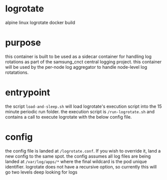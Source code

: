 # logrotate
alpine linux logrotate docker build

# purpose
this container is built to be used as a sidecar container for handling
log rotations as part of the samsung_cnct central logging project.  this
container will be used by the per-node log aggregator to handle node-level
log rotatations.  

# entrypoint
the script `load-and-sleep.sh` will load logrotate's execution script into
the 15 minute periodic run folder.  the execution script is 
`/run-logrotate.sh` and contains a call to execute logrotate 
with the below config file.  

# config
the config file is landed at `/logrotate.conf`.  If you wish to override it,
land a new config to the same spot.  the config assumes all log files are 
being landed at `/var/log/apps/*` where the final wildcard is the pod unique
identifier.  logrotate does not have a recursive option, so currently this
will go two levels deep looking for logs
